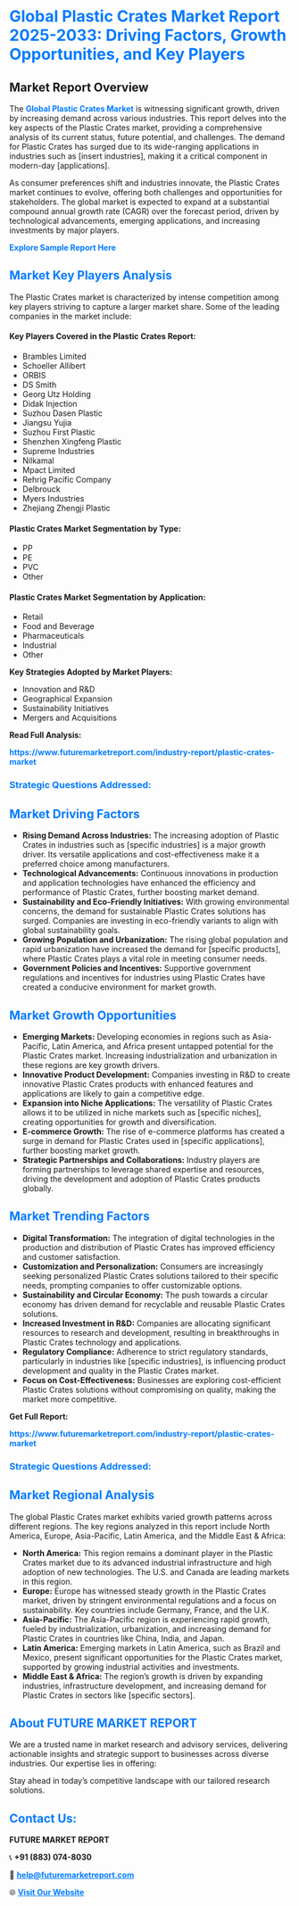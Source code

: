 <h1 style="color: #007BFF;">Global Plastic Crates Market Report 2025-2033: Driving Factors, Growth Opportunities, and Key Players</h1>

<section id="overview">
<h2>Market Report Overview</h2>
<p>The <a href="https://www.futuremarketreport.com/industry-report/plastic-crates-market" style="color: #007BFF; text-decoration: none;"><strong>Global Plastic Crates Market</strong></a> is witnessing significant growth, driven by increasing demand across various industries. This report delves into the key aspects of the Plastic Crates market, providing a comprehensive analysis of its current status, future potential, and challenges. The demand for Plastic Crates has surged due to its wide-ranging applications in industries such as [insert industries], making it a critical component in modern-day [applications].</p>
<p>As consumer preferences shift and industries innovate, the Plastic Crates market continues to evolve, offering both challenges and opportunities for stakeholders. The global market is expected to expand at a substantial compound annual growth rate (CAGR) over the forecast period, driven by technological advancements, emerging applications, and increasing investments by major players.</p>
</section>

<section id="overview">
<p><a href="https://www.futuremarketreport.com/request-sample/reportId=26807" style="color: #007BFF; text-decoration: none;"><strong>Explore Sample Report Here</strong></a></p>
</section>

<section id="key-players">
<h2 style="color: #007BFF;">Market Key Players Analysis</h2>
<p>The Plastic Crates market is characterized by intense competition among key players striving to capture a larger market share. Some of the leading companies in the market include:</p>
<h4>Key Players Covered in the Plastic Crates Report:</h4>
<ul><li>Brambles Limited</li><li>Schoeller Allibert</li><li>ORBIS</li><li>DS Smith</li><li>Georg Utz Holding</li><li>Didak Injection</li><li>Suzhou Dasen Plastic</li><li>Jiangsu Yujia</li><li>Suzhou First Plastic</li><li>Shenzhen Xingfeng Plastic</li><li>Supreme Industries</li><li>Nilkamal</li><li>Mpact Limited</li><li>Rehrig Pacific Company</li><li>Delbrouck</li><li>Myers Industries</li><li>Zhejiang Zhengji Plastic</li></ul>
<h4>Plastic Crates Market Segmentation by Type:</h4>
<ul><li>PP</li><li>PE</li><li>PVC</li><li>Other</li></ul>

<h4>Plastic Crates Market Segmentation by Application:</h4>
<ul><li>Retail</li><li>Food and Beverage</li><li>Pharmaceuticals</li><li>Industrial</li><li>Other</li></ul>
<p><strong>Key Strategies Adopted by Market Players:</strong></p>
<ul>
<li>Innovation and R&D</li>
<li>Geographical Expansion</li>
<li>Sustainability Initiatives</li>
<li>Mergers and Acquisitions</li>
</ul>
</section>

<section>
<p><strong>Read Full Analysis: </strong></p><a href="https://www.futuremarketreport.com/industry-report/plastic-crates-market" style="color: #007BFF; text-decoration: none;"><strong>https://www.futuremarketreport.com/industry-report/plastic-crates-market</strong></a>
<h3 style="color: #007BFF;">Strategic Questions Addressed:</h3>
</section>

<section id="driving-factors">
<h2 style="color: #007BFF;">Market Driving Factors</h2>
<ul>
<li><strong>Rising Demand Across Industries:</strong> The increasing adoption of Plastic Crates in industries such as [specific industries] is a major growth driver. Its versatile applications and cost-effectiveness make it a preferred choice among manufacturers.</li>
<li><strong>Technological Advancements:</strong> Continuous innovations in production and application technologies have enhanced the efficiency and performance of Plastic Crates, further boosting market demand.</li>
<li><strong>Sustainability and Eco-Friendly Initiatives:</strong> With growing environmental concerns, the demand for sustainable Plastic Crates solutions has surged. Companies are investing in eco-friendly variants to align with global sustainability goals.</li>
<li><strong>Growing Population and Urbanization:</strong> The rising global population and rapid urbanization have increased the demand for [specific products], where Plastic Crates plays a vital role in meeting consumer needs.</li>
<li><strong>Government Policies and Incentives:</strong> Supportive government regulations and incentives for industries using Plastic Crates have created a conducive environment for market growth.</li>
</ul>
</section>

<section id="growth-opportunities">
<h2 style="color: #007BFF;">Market Growth Opportunities</h2>
<ul>
<li><strong>Emerging Markets:</strong> Developing economies in regions such as Asia-Pacific, Latin America, and Africa present untapped potential for the Plastic Crates market. Increasing industrialization and urbanization in these regions are key growth drivers.</li>
<li><strong>Innovative Product Development:</strong> Companies investing in R&D to create innovative Plastic Crates products with enhanced features and applications are likely to gain a competitive edge.</li>
<li><strong>Expansion into Niche Applications:</strong> The versatility of Plastic Crates allows it to be utilized in niche markets such as [specific niches], creating opportunities for growth and diversification.</li>
<li><strong>E-commerce Growth:</strong> The rise of e-commerce platforms has created a surge in demand for Plastic Crates used in [specific applications], further boosting market growth.</li>
<li><strong>Strategic Partnerships and Collaborations:</strong> Industry players are forming partnerships to leverage shared expertise and resources, driving the development and adoption of Plastic Crates products globally.</li>
</ul>
</section>

<section id="trending-factors">
<h2 style="color: #007BFF;">Market Trending Factors</h2>
<ul>
<li><strong>Digital Transformation:</strong> The integration of digital technologies in the production and distribution of Plastic Crates has improved efficiency and customer satisfaction.</li>
<li><strong>Customization and Personalization:</strong> Consumers are increasingly seeking personalized Plastic Crates solutions tailored to their specific needs, prompting companies to offer customizable options.</li>
<li><strong>Sustainability and Circular Economy:</strong> The push towards a circular economy has driven demand for recyclable and reusable Plastic Crates solutions.</li>
<li><strong>Increased Investment in R&D:</strong> Companies are allocating significant resources to research and development, resulting in breakthroughs in Plastic Crates technology and applications.</li>
<li><strong>Regulatory Compliance:</strong> Adherence to strict regulatory standards, particularly in industries like [specific industries], is influencing product development and quality in the Plastic Crates market.</li>
<li><strong>Focus on Cost-Effectiveness:</strong> Businesses are exploring cost-efficient Plastic Crates solutions without compromising on quality, making the market more competitive.</li>
</ul>
</section>

<section>
<p><strong>Get Full Report: </strong></p><a href="https://www.futuremarketreport.com/industry-report/plastic-crates-market" style="color: #007BFF; text-decoration: none;"><strong>https://www.futuremarketreport.com/industry-report/plastic-crates-market</strong></a>
<h3 style="color: #007BFF;">Strategic Questions Addressed:</h3>
</section>


<section id="regional-analysis">
<h2 style="color: #007BFF;">Market Regional Analysis</h2>
<p>The global Plastic Crates market exhibits varied growth patterns across different regions. The key regions analyzed in this report include North America, Europe, Asia-Pacific, Latin America, and the Middle East & Africa:</p>
<ul>
<li><strong>North America:</strong> This region remains a dominant player in the Plastic Crates market due to its advanced industrial infrastructure and high adoption of new technologies. The U.S. and Canada are leading markets in this region.</li>
<li><strong>Europe:</strong> Europe has witnessed steady growth in the Plastic Crates market, driven by stringent environmental regulations and a focus on sustainability. Key countries include Germany, France, and the U.K.</li>
<li><strong>Asia-Pacific:</strong> The Asia-Pacific region is experiencing rapid growth, fueled by industrialization, urbanization, and increasing demand for Plastic Crates in countries like China, India, and Japan.</li>
<li><strong>Latin America:</strong> Emerging markets in Latin America, such as Brazil and Mexico, present significant opportunities for the Plastic Crates market, supported by growing industrial activities and investments.</li>
<li><strong>Middle East & Africa:</strong> The region’s growth is driven by expanding industries, infrastructure development, and increasing demand for Plastic Crates in sectors like [specific sectors].</li>
</ul>
</section>

<footer>
<h2 style="color: #007BFF;">About FUTURE MARKET REPORT</h2>
<p>We are a trusted name in market research and advisory services, delivering actionable insights and strategic support to businesses across diverse industries. Our expertise lies in offering:</p>

<p>Stay ahead in today’s competitive landscape with our tailored research solutions.</p>

<h2 style="color: #007BFF;">Contact Us:</h2>
<p><strong>FUTURE MARKET REPORT</strong></p>
<p>📞 <strong>+91 (883) 074-8030</strong></p>
<p>📧 <strong><a href="mailto:help@futuremarketreport.com" style="color: #007BFF;">help@futuremarketreport.com</a></strong></p>
<p>🌐 <strong><a href="https://www.futuremarketreport.com/" style="color: #007BFF;">Visit Our Website</a></strong></p>
</footer>